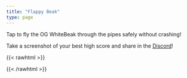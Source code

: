```yaml
---
title: "Flappy Beak"
type: page
---
```


Tap to fly the OG WhiteBeak through the pipes safely without crashing!

Take a screenshot of your best high score and share in the [Discord](https://discord.gg/whitebeakgang)!

{{< rawhtml >}}
<!-- <a href="https://github.com/docluv/flappybird">
    <img style="position: absolute; top: 0; right: 0; border: 0;" src="https://github-camo.global.ssl.fastly.net/a6677b08c955af8400f44c6298f40e7d19cc5b2d/68747470733a2f2f73332e616d617a6f6e6177732e636f6d2f6769746875622f726962626f6e732f666f726b6d655f72696768745f677261795f3664366436642e706e67"
        alt="Fork me on GitHub" data-canonical-src="https://s3.amazonaws.com/github/ribbons/forkme_right_gray_6d6d6d.png">
</a> -->
<!-- preload images -->
<!-- <img class="asset" src="/assets/wbdorking.png" />
<img class="asset" src="/assets/cloud.png" />
<img class="asset" src="/assets/ground.png" />
<img class="asset" src="/assets/pipe.png" /> -->
<style>
#game-container {
    width: 100%;
    overflow: hidden;
}
</style>
<div id="game-container">
    <canvas width="800" height="500" id="canvas" tabindex="1"></canvas>
</div>
<script src="/vendor/libs/class.js"></script>
<script>

    var flappybird = {};

    flappybird.Pipe = Class.extend({

        width: 72,
        height: 180,

        speed: 2.5,

        order: 0,

        init: function (stage, placement, x, h) {
            this.stage = stage;
            this.placement = placement;
            this.height = h;
            this.x = x || 0;
            this.y = 0;

            if (this.placement == flappybird.BOTTOM) {
                this.y = stage.height - this.height;
            }

            this.img = new Image();
            this.img.src = '/assets/purplePipe.png';

        },

        update: function () {
            this.x -= this.speed;
            if (this.stage.score >= 25) {
                this.img.src = '/assets/redPipe.png';
                this.x -= this.speed / 4;
            }
            if (this.stage.score >= 50) {
                this.img.src = '/assets/orangePipe.png';
                this.x -= this.speed / 4;
            }
            if (this.stage.score >= 75) {
                this.img.src = '/assets/greenPipe.png';
                this.x -= this.speed / 4;
            }
        },

        draw: function () {
            var context = this.stage.context,
                pattern = context.createPattern(this.img, "repeat");

            context.fillStyle = pattern;

            // save the current position of canvas
            context.save();

            var yAddition = 0;

            if (this.placement == flappybird.BOTTOM) {
                yAddition = 20;
            }

            context.translate(
                this.x + 4,
                this.y + yAddition
            );

            context.fillRect(0, 0, this.width - 8, this.height - 20);

            <!-- context.fillStyle = "#6e217d"; -->
            context.fillStyle = "#3b3b3b";

            if (this.placement == flappybird.BOTTOM) {
                context.translate(0, -this.height);
            }

            context.fillRect(-4, this.height - 20, this.width, 20);

            // restore canvas position
            context.restore();


        }
    });

    flappybird.Bird = Class.extend({

        width: 35,
        height: 40,

        x: 100,
        y: 200,

        states: {
            FLY: 0,
            RISE: 1,
            FALL: 2
        },

        vertSpeed: 0,
        flapState: 0,
        defaultRotation: 0.8,
        minRotation: 0.1,

        init: function (stage) {
            this.stage = stage;
            this.stage.canvas.addEventListener('click', this.flap.bind(this));
            this.stage.canvas.addEventListener('keyup', this.flap.bind(this));

            this.img = new Image();
            this.img.src = '/assets/wbdorking.png';

            this.flapState = 0;
            this.rotation = this.defaultRotation;
            this.state = this.states.FLY;

        },

        update: function () {

            if (this.stage.position % 5 == 0) {
                if (++this.flapState == 4) {
                    this.flapState = 0
                }
            }

            if (this.stage.state == this.stage.states.GAME_OVER) {
                this.vertSpeed = 10;
                this.rotation += 0.3;
            }

            this.y += this.vertSpeed;

            this.vertSpeed += 0.6;

            if (this.state == this.states.RISE) {
                if (this.rotation >= this.minRotation) {
                    this.rotation -= 0.4;
                }

                if (this.flapStartPosition + 10 < this.stage.position) {
                    this.state = this.states.FALL;
                }
            }

            if (this.state == this.states.FALL) {
                if (this.flapStartPosition + 5 < this.stage.position) {
                    this.state = this.states.FLY;
                }
            }

            if (this.state == this.states.FLY && this.rotation < this.defaultRotation) {
                this.rotation += 0.04;
            }

            if (this.stage.score >= 25) {
                this.img.src = '/assets/wblakenvelder.png';
            }
            if (this.stage.score >= 50) {
                this.img.src = '/assets/wbsultan.png';
            }
            if (this.stage.score >= 75) {
                this.img.src = '/assets/wbserama.png';
            }

        },

        draw: function () {

            this.stage.context.save();

            this.stage.context.translate(this.x, this.y);

            this.stage.context.rotate(this.rotation);
            this.stage.context.translate(-(this.x), -(this.y));

            this.stage.context.drawImage(
                this.img,
                this.flapState * this.width,
                0,
                this.width,
                this.height,
                this.x,
                this.y,
                this.width,
                this.height
            );

            this.stage.context.restore();
        },

        flap: function () {
            if (this.stage.state != this.stage.states.GAME_OVER) {
                this.vertSpeed = -7;
                this.flapStartPosition = this.stage.position;
                this.state = this.states.RISE;
            }
        },

        reset: function () {
            setTimeout(console.log("Game over with score: ", this.stage.score), 3000);
            this.x = 100;
            this.y = this.stage.height / 2;
            this.rotation = this.defaultRotation;
            this.vertSpeed = 0;
            this.img.src = '/assets/wbdorking.png';
        }

    });

    flappybird.TOP = 0;
    flappybird.BOTTOM = 1;

    flappybird.Ground = Class.extend({
        width: 780,
        height: 253,

        x: 0,
        y: 0,

        init: function (stage) {
            this.stage = stage;
            this.img = new Image();
            this.img.src = '/assets/ground.png';
            this.y = stage.height - this.height;
        },

        update: function () {

            if (Math.abs(this.x) > this.width) {
                this.x = 0;
            }

            this.x -= 3;

        },

        draw: function () {
            var context = this.stage.context;
            context.drawImage(this.img, this.x, this.y);
            context.drawImage(this.img, this.width - Math.abs(this.x), this.y);
        }

    });

    flappybird.Cloud = Class.extend({

        width: 108,
        height: 63,

        init: function (stage, x, y, speed) {
            this.stage = stage;
            this.img = new Image();
            this.img.src = '/assets/wbgcloud.png';
            this.x = x;
            this.y = y;
            this.speed = speed;
        },

        update: function () {

            if (this.x > this.stage.width) {
                this.x = -this.width;
            }

            this.x += this.speed;
        },

        draw: function () {
            this.stage.context.drawImage(this.img, this.x, this.y);
        }

    });

    flappybird.ScoreBoard = Class.extend({

        init: function (stage) {
            this.stage = stage;
        },

        update: function () { },

        draw: function () {
            var scoreText = "Score: " + this.stage.score;
            this.stage.context.textAlign = "left";
            this.stage.context.font = "16px Helvetica";
            this.stage.context.fillStyle = "#000";
            this.stage.context.fillText(scoreText, 12, 25);
            var highscoreText = "High Score: " + this.stage.highscore;
            this.stage.context.fillText(highscoreText, 102, 25);
        }

    });


    flappybird.Game = Class.extend({

        width: 800,
        height: 500,

        position: 0,
        score: 0,
        highscore: 0,

        pipeCreationRate: 100,
        pipesHorizontalSpacing: 240,
        pipesVerticalSpacing: 180,

        states: {
            WAIT: 0,
            PLAYING: 1,
            GAME_OVER: 2,
            RESTARTING: 3
        },

        init: function (options) {
            this.canvas = options.canvas;
            this.context = this.canvas.getContext("2d");
            this.bird = new flappybird.Bird(this);
            this.ground = new flappybird.Ground(this);
            this.scoreboard = new flappybird.ScoreBoard(this);
            this.clouds = [
                new flappybird.Cloud(this, 100, 30, 0.1),
                new flappybird.Cloud(this, 300, 60, 0.4),
                new flappybird.Cloud(this, 500, 20, 0.4),
                new flappybird.Cloud(this, 700, 30, 0.1),
            ];
            this.pipes = [];
            this.passedPipes = [];
            this.lastPipe = null;
            this.state = this.states.WAIT;
            this.canvas.addEventListener("click", this.onclick.bind(this));
        },

        createPipe: function () {
            if (!this.lastPipe || this.lastPipe.x < (this.width - this.pipesHorizontalSpacing)) {

                var positionX = this.width,
                    pipeTop,
                    pipeBottom,
                    hTop,
                    hBottom,
                    order;

                hTop = parseInt(Math.random() * (this.height / 2)) + 40;
                hBottom = this.height - this.pipesVerticalSpacing - hTop;


                pipeTop = new flappybird.Pipe(this, flappybird.TOP, positionX, hTop);
                pipeBottom = new flappybird.Pipe(this, flappybird.BOTTOM, positionX, hBottom);

                order = this.pipes.length + 1;

                pipeTop.order = pipeBottom.order = order;

                this.pipes.push(pipeTop);
                this.pipes.push(pipeBottom);

                this.lastPipe = pipeBottom;
            }
        },

        handleCollision: function () {

            if (this.bird.y < -100 || this.bird.y > this.height + 100) {
                this.state = this.states.GAME_OVER;
            }

            for (var i in this.pipes) {
                var pipe = this.pipes[i];

                var collides = this.bird.x > pipe.x - (pipe.width / 2)
                    && this.bird.x < pipe.x + pipe.width
                    && this.bird.y > pipe.y
                    && this.bird.y < pipe.y + pipe.height;

                if (collides) {
                    this.state = this.states.GAME_OVER;
                }
            }
        },

        updateScore: function () {
            if (this.state == this.states.PLAYING) {
                for (var i in this.pipes) {
                    var pipe = this.pipes[i];
                    if (this.bird.x > pipe.x + pipe.width) {
                        if (this.passedPipes.indexOf(pipe.order) == -1) {
                            this.passedPipes.push(pipe.order);
                            if (this.score >= this.highscore) {
                                this.score++;
                                this.highscore++;
                            }
                            if (this.score < this.highscore) {
                                this.score++;
                            }
                        }
                    }
                }
            }
        },

        showGameOverScreen: function () {
            this.context.fillStyle = "#000";
            this.context.textAlign = "center";
            this.context.font = "bold 30px helvetica";
            this.context.fillText("GAME OVER", 150, 240);
            this.context.fillText("SCORE: " + this.score, 150, 280);
            this.context.fillText("HIGHSCORE: " + this.highscore, 150, 320);
        },

        update: function () {

            this.position += 1;

            this.handleCollision();

            this.updateScore();

            this.ground.update();

            this.bird.update();

            this.scoreboard.update();

            this.createPipe();

            for (var cloud in this.clouds) {
                this.clouds[cloud].update();
            }

            for (var pipe in this.pipes) {
                this.pipes[pipe].update();
            }

        },

        draw: function () {

            this.clear();

            this.ground.draw();

            for (var cloud in this.clouds) {
                this.clouds[cloud].draw();
            }

            for (var pipe in this.pipes) {
                this.pipes[pipe].draw();
            }

            this.bird.draw();

            this.scoreboard.draw();

            if (this.state == this.states.GAME_OVER) {
                this.showGameOverScreen();
            }

        },

        clear: function () {
            this.context.fillStyle = "#d9ffff";
            this.context.fillRect(0, 0, this.width, this.height)
        },

        onclick: function () {
            if (this.state == this.states.WAIT) {
                this.state = this.states.PLAYING;
            }

            if (this.state == this.states.GAME_OVER) {
                this.reset();
            }
        },

        reset: function () {
            this.state = this.states.WAIT;
            this.bird.reset();
            this.score = 0;
            this.position = 0;
            this.pipes = [];
            this.passedPipes = [];
            this.lastPipe = null;
        },

        loop: function () {
            this.update();
            this.draw();
            (window.requestAnimationFrame || function (callback) {
                setTimeout(callback, 1000 / 60)
            })(this.loop.bind(this));
        }

    });


    var game = new flappybird.Game({
        canvas: document.getElementById("canvas")
    });

    game.loop();

    if ('serviceWorker' in navigator) {
        
        navigator.serviceWorker.register('/js/sw.js')
            .then(function (registration) {
            // Registration was successful

            console.log('ServiceWorker registration successful with scope: ', registration.scope);

        }).catch(function (err) {
            // registration failed :(

            console.log('ServiceWorker registration failed: ', err);
        });

    }
</script>
{{< /rawhtml >}}
